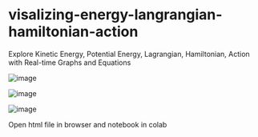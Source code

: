 # visalizing-energy-langrangian-hamiltonian-action

Explore Kinetic Energy, Potential Energy, Lagrangian, Hamiltonian, Action with Real-time Graphs and Equations

![image](https://github.com/user-attachments/assets/37f91c16-e431-45d3-b6e7-9bbdbccdbd21)

![image](https://github.com/user-attachments/assets/35c811c6-4c07-4ac5-a7ce-d97605778634)

![image](https://github.com/user-attachments/assets/6e768ef2-17fe-414b-9d2c-62fb8b289903)

Open html file in browser and notebook in colab

